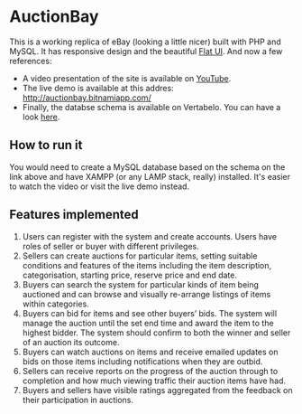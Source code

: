 # AuctionBay
This is a working replica of eBay (looking a little nicer) built with PHP and MySQL. It has responsive design and the beautiful [Flat UI](http://designmodo.github.io/Flat-UI/). And now a few references:

- A video presentation of the site is available on [YouTube](https://youtu.be/eVZXFArkstQ).
- The live demo is available at this addres: http://auctionbay.bitnamiapp.com/
- Finally, the databse schema is available on Vertabelo. You can have a look [here](https://my.vertabelo.com/public-model-view/hQaOq2J4GE6xQfuALRgJjFt9dLCko1HSHHI8kapj2B3xVHWGva408JTR0L8nRuvQ?x=2843&y=2930&zoom=0.6500).

## How to run it
You would need to create a MySQL database based on the schema on the link above and have XAMPP (or any LAMP stack, really) installed. It's easier to watch the video or visit the live demo instead.

## Features implemented
1. Users can register with the system and create accounts. Users have roles of seller or buyer with different privileges.
2. Sellers can create auctions for particular items, setting suitable conditions and features of the items including the item description, categorisation, starting price, reserve price and end date.
3. Buyers can search the system for particular kinds of item being auctioned and can browse and visually re-arrange listings of items within categories. 
4. Buyers can bid for items and see other buyers’ bids. The system will manage the auction until the set end time and award the item to the highest bidder. The system should confirm to both the winner and seller of an auction its outcome.
5. Buyers can watch auctions on items and receive emailed updates on bids on those items including notifications when they are outbid.
6. Sellers can receive reports on the progress of the auction through to completion and how much viewing traffic their auction items have had.
7. Buyers and sellers have visible ratings aggregated from the feedback on their participation in auctions.
